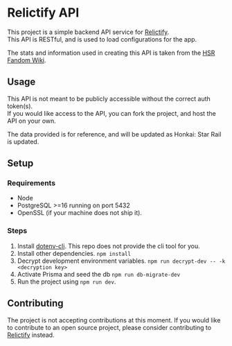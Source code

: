 # Relictify API

This project is a simple backend API service for [Relictify](https://github.com/NekoDrone/Relictify).\
This API is RESTful, and is used to load configurations for the app.

The stats and information used in creating this API is taken from the [HSR Fandom Wiki](https://honkai-star-rail.fandom.com/).

## Usage

This API is not meant to be publicly accessible without the correct auth token(s).\
If you would like access to the API, you can fork the project, and host the API on your own.

The data provided is for reference, and will be updated as Honkai: Star Rail is updated.

## Setup

### Requirements

- Node
- PostgreSQL >=16 running on port 5432
- OpenSSL (if your machine does not ship it).

### Steps

1. Install [dotenv-cli](https://www.npmjs.com/package/dotenv-cli). This repo does not provide the cli tool for you.
2. Install other dependencies. `npm install`
3. Decrypt development environment variables. `npm run decrypt-dev -- -k <decryption key>`
4. Activate Prisma and seed the db `npm run db-migrate-dev`
5. Run the project using `npm run dev`.

## Contributing

The project is not accepting contributions at this moment. If you would like to contribute to an open source project, please consider contributing to [Relictify](https://github.com/NekoDrone/Relictify) instead.